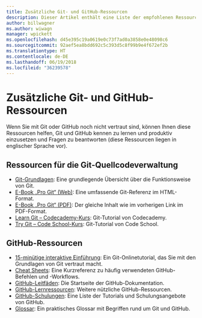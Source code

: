 ```yaml
---
title: Zusätzliche Git- und GitHub-Ressourcen
description: Dieser Artikel enthält eine Liste der empfohlenen Ressourcen für Git und GitHub, mit denen Sie sich optimal auf die Mitwirkung an docs.microsoft.com vorbereiten können.
author: billwagner
ms.author: wiwagn
manager: wpickett
ms.openlocfilehash: d45e395c19a0619e0c73f7ad0a3858e0e48098c6
ms.sourcegitcommit: 92aef5ea8bdd692c5c393d5c8f99b9e4f672ef2b
ms.translationtype: HT
ms.contentlocale: de-DE
ms.lasthandoff: 06/19/2018
ms.locfileid: "36239578"
---
```

# <a name="additional-git-and-github-resources"></a>Zusätzliche Git- und GitHub-Ressourcen

Wenn Sie mit Git oder GitHub noch nicht vertraut sind, können Ihnen diese Ressourcen helfen, Git und GitHub kennen zu lernen und produktiv einzusetzen und Fragen zu beantworten (diese Ressourcen liegen in englischer Sprache vor).

## <a name="git-source-control-resources"></a>Ressourcen für die Git-Quellcodeverwaltung

- [Git-Grundlagen](https://go.microsoft.com/fwlink/?linkid=853939): Eine grundlegende Übersicht über die Funktionsweise von Git.
- [E-Book „Pro Git“ (Web)](https://go.microsoft.com/fwlink/?linkid=853940): Eine umfassende Git-Referenz im HTML-Format.
- [E-Book „Pro Git“ (PDF)](https://progit2.s3.amazonaws.com/en/2016-03-22-f3531/progit-en.1084.pdf): Der gleiche Inhalt wie im vorherigen Link im PDF-Format.
- [Learn Git – Codecademy-Kurs](https://www.codecademy.com/learn/learn-git): Git-Tutorial von Codecademy.
- [Try Git – Code School-Kurs](https://www.codeschool.com/courses/try-git): Git-Tutorial von Code School.

## <a name="github-resources"></a>GitHub-Ressourcen

- [15-minütige interaktive Einführung](https://try.github.io/): Ein Git-Onlinetutorial, das Sie mit den Grundlagen von Git vertraut macht.
- [Cheat Sheets](https://go.microsoft.com/fwlink/?linkid=853941): Eine Kurzreferenz zu häufig verwendeten GitHub-Befehlen und -Workflows.
- [GitHub-Leitfäden](https://guides.github.com/): Die Startseite der GitHub-Dokumentation.
- [GitHub-Lernressourcen](https://help.github.com/articles/git-and-github-learning-resources/): Weitere nützliche GitHub-Ressourcen.
- [GitHub-Schulungen](https://services.github.com/training/): Eine Liste der Tutorials und Schulungsangebote von GitHub.
- [Glossar](https://help.github.com/articles/github-glossary): Ein praktisches Glossar mit Begriffen rund um Git und GitHub.
